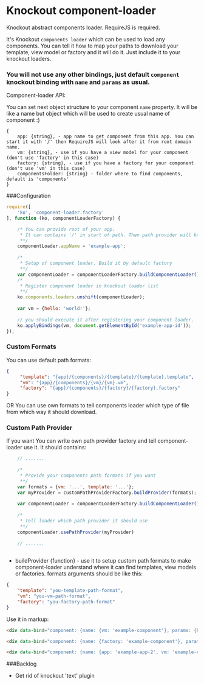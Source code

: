 # Knockout component-loader
Knockout abstract components loader. RequireJS is required.

It's Knockout `components loader` which can be used to load any components. You can tell it how to map your paths to download your template, view model or factory and it will do it. Just include it to your knockout loaders.

### You will not use any other bindings, just default `component` knockout binding with `name` and `params` as usual.

Component-loader API:

You can set next object structure to your component `name` property. It will be like a name but object which will be used to create usual name of component :)
```
{
    app: {string}, - app name to get component from this app. You can start it with '/' then RequireJS will look after it from root domain name.
    vm: {string}, - use if you have a view model for your component (don't use 'factory' in this case)
    factory: {string}, - use if you have a factory for your component (don't use 'vm' in this case)
    componentsFolder: {string} - folder where to find components, default is 'components'
}
```

###Configuration

```javascript
require([
    'ko', 'component-loader.factory'
], function (ko, componentLoaderFactory) {

    /* You can provide root of your app.
     * It can contains '/' in start of path. Then path provider will know that you want to load js file from root of your domain.
     **/
    componentLoader.appName = 'example-app';
      
    /*
     * Setup of component loader. Build it by default factory
     **/
    var componentLoader = componentLoaderFactory.buildComponentLoader();
    /*
     * Register component loader in knockout loader list
     **/
    ko.components.loaders.unshift(componentLoader);
  
    var vm = {hello: 'world!'};
    
    // you should execute it after registering your component loader.
    ko.applyBindings(vm, document.getElementById('example-app-id'));
});

```
### Custom Formats
You can use default path formats:
```json
{
     "template": "{app}/{components}/{template}/{template}.template",
     "vm": "{app}/{components}/{vm}/{vm}.vm",
     "factory": "{app}/{components}/{factory}/{factory}.factory"
}

```
OR You can use own formats to tell components loader which type of file from which way it should download.

### Custom Path Provider
If you want You can write own path provider factory and tell component-loader use it. It should contains:

```javascript
    // .......  
      
    /* 
     * Provide your components path formats if you want
     **/
    var formats = {vm: '...', template: '...'};
    var myProvider = customPathProviderFactory.buildProvider(formats);
    
    var componentLoader = componentLoaderFactory.buildComponentLoader();
    
    /* 
     * Tell loader which path provider it should use
     **/
    componentLoader.usePathProvider(myProvider)
    
    // .......
    
```
    
    
* buildProvider {function} - use it to setup custom path formats to make component-loader understand where it can find templates, view models or factories. formats arguments should be like this: 
```json
{
    "template": "you-template-path-format",
    "vm": "you-vm-path-format",
    "factory": "you-factory-path-format"
}
```

Use it in markup:

```html
<div data-bind="component: {name: {vm: 'example-component'}, params: {hello: 'world'}}"></div>

<div data-bind="component: {name: {factory: 'example-component'}, params: {hello: 'world'}}"></div>

<div data-bind="component: {name: {app: 'example-app-2', vm: 'example-component'}, params: {hello: 'world'}}"></div>
```

###Backlog

* Get rid of knockout 'text' plugin